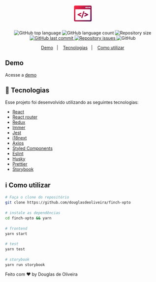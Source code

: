 <h1 align="center">
    <img alt="finch" src="src/assets/images/code.png" />
</h1>

<p align="center">
  <img alt="GitHub top language" src="https://img.shields.io/github/languages/top/douglasdeoliveira/finch-xpto.svg">

  <img alt="GitHub language count" src="https://img.shields.io/github/languages/count/douglasdeoliveira/finch-xpto.svg">

  <img alt="Repository size" src="https://img.shields.io/github/repo-size/douglasdeoliveira/finch-xpto.svg">

  <a href="https://github.com/douglasdeoliveira/finch-xpto/commits/master">
    <img alt="GitHub last commit" src="https://img.shields.io/github/last-commit/douglasdeoliveira/finch-xpto.svg">
  </a>

  <a href="https://github.com/douglasdeoliveira/finch-xpto/issues">
    <img alt="Repository issues" src="https://img.shields.io/github/issues/douglasdeoliveira/finch-xpto.svg">
  </a>

  <img alt="GitHub" src="https://img.shields.io/github/license/douglasdeoliveira/finch-xpto.svg">
</p>

<p align="center">
  <a href="#demo">Demo</a>&nbsp;&nbsp;&nbsp;|&nbsp;&nbsp;&nbsp;
  <a href="#rocket-ecnologias">Tecnologias</a>&nbsp;&nbsp;&nbsp;|&nbsp;&nbsp;&nbsp;
  <a href="#information_source-como-utilizar">Como utilizar</a>
</p>

## Demo

Acesse a [demo](https://keen-lamport-0e3f9f.netlify.app/)

## :rocket: Tecnologias

Esse projeto foi desenvolvido utilizando as seguintes tecnologias:

- [React](https://reactjs.org/)
- [React router](https://reacttraining.com/react-router/)
- [Redux](https://redux.js.org/)
- [Immer](https://github.com/immerjs/immer)
- [Jest](https://jestjs.io/)
- [i18next](https://react.i18next.com/)
- [Axios](https://github.com/axios/axios)
- [Styled Components](https://react.i18next.com/)
- [Eslint](https://eslint.org/)
- [Husky](https://github.com/typicode/husky)
- [Prettier](https://prettier.io/)
- [Storybook](https://storybook.js.org/)

## :information_source: Como utilizar

```bash
# Faça o clone do repositório
git clone https://github.com/douglasdeoliveira/finch-xpto

# instale as dependências
cd finch-xpto && yarn

# frontend
yarn start

# test
yarn test

# storybook
yarn run storybook
```

Feito com ♥ by Douglas de Oliveira
